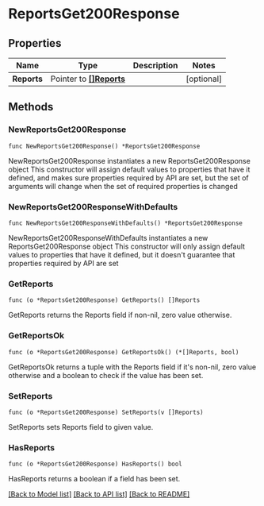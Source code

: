 # ReportsGet200Response

## Properties

Name | Type | Description | Notes
------------ | ------------- | ------------- | -------------
**Reports** | Pointer to [**[]Reports**](Reports.md) |  | [optional] 

## Methods

### NewReportsGet200Response

`func NewReportsGet200Response() *ReportsGet200Response`

NewReportsGet200Response instantiates a new ReportsGet200Response object
This constructor will assign default values to properties that have it defined,
and makes sure properties required by API are set, but the set of arguments
will change when the set of required properties is changed

### NewReportsGet200ResponseWithDefaults

`func NewReportsGet200ResponseWithDefaults() *ReportsGet200Response`

NewReportsGet200ResponseWithDefaults instantiates a new ReportsGet200Response object
This constructor will only assign default values to properties that have it defined,
but it doesn't guarantee that properties required by API are set

### GetReports

`func (o *ReportsGet200Response) GetReports() []Reports`

GetReports returns the Reports field if non-nil, zero value otherwise.

### GetReportsOk

`func (o *ReportsGet200Response) GetReportsOk() (*[]Reports, bool)`

GetReportsOk returns a tuple with the Reports field if it's non-nil, zero value otherwise
and a boolean to check if the value has been set.

### SetReports

`func (o *ReportsGet200Response) SetReports(v []Reports)`

SetReports sets Reports field to given value.

### HasReports

`func (o *ReportsGet200Response) HasReports() bool`

HasReports returns a boolean if a field has been set.


[[Back to Model list]](../README.md#documentation-for-models) [[Back to API list]](../README.md#documentation-for-api-endpoints) [[Back to README]](../README.md)


